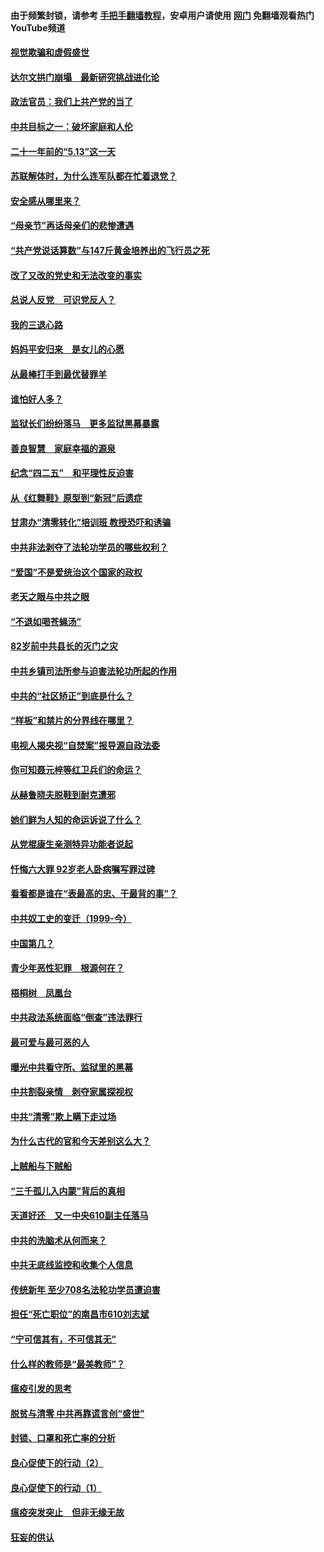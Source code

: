 #### 由于频繁封锁，请参考 [手把手翻墙教程](https://github.com/gfw-breaker/guides/wiki/)，安卓用户请使用 [网门](https://github.com/gfw-breaker/nogfw/blob/master/dl.md?t=06030501) 免翻墙观看热门YouTube频道 

#### [视觉欺骗和虚假盛世](../pages/19/426443.md?t=06030501) 

#### [达尔文拱门崩塌　最新研究挑战进化论](../pages/19/426009.md?t=06030501) 

#### [政法官员：我们上共产党的当了](../pages/19/425351.md?t=06030501) 

#### [中共目标之一：破坏家庭和人伦](../pages/19/424454.md?t=06030501) 

#### [二十一年前的“5.13”这一天](../pages/19/424814.md?t=06030501) 

#### [苏联解体时，为什么连军队都在忙着退党？](../pages/19/424335.md?t=06030501) 

#### [安全感从哪里来？](../pages/19/424336.md?t=06030501) 

#### [“母亲节”再话母亲们的悲惨遭遇](../pages/19/424234.md?t=06030501) 

#### [“共产党说话算数”与147斤黄金培养出的飞行员之死](../pages/19/424115.md?t=06030501) 

#### [改了又改的党史和无法改变的事实](../pages/19/424037.md?t=06030501) 

#### [总说人反党　可识党反人？](../pages/19/423820.md?t=06030501) 

#### [我的三退心路](../pages/19/423876.md?t=06030501) 

#### [妈妈平安归来　是女儿的心愿](../pages/19/423947.md?t=06030501) 

#### [从最棒打手到最优替罪羊](../pages/19/423819.md?t=06030501) 

#### [谁怕好人多？](../pages/19/423774.md?t=06030501) 

#### [监狱长们纷纷落马　更多监狱黑幕暴露](../pages/19/423787.md?t=06030501) 

#### [善良智慧　家庭幸福的源泉](../pages/19/423632.md?t=06030501) 

#### [纪念“四二五”　和平理性反迫害](../pages/19/423660.md?t=06030501) 

#### [从《红舞鞋》原型到“新冠”后遗症](../pages/19/423509.md?t=06030501) 

#### [甘肃办“清零转化”培训班 教授恐吓和诱骗](../pages/19/423498.md?t=06030501) 

#### [中共非法剥夺了法轮功学员的哪些权利？](../pages/19/423392.md?t=06030501) 

#### [“爱国”不是爱统治这个国家的政权](../pages/19/423029.md?t=06030501) 

#### [老天之眼与中共之眼](../pages/19/423378.md?t=06030501) 

#### [“不退如喝苍蝇汤”](../pages/19/423287.md?t=06030501) 

#### [82岁前中共县长的灭门之灾](../pages/19/423055.md?t=06030501) 

#### [中共乡镇司法所参与迫害法轮功所起的作用](../pages/19/423064.md?t=06030501) 

#### [中共的“社区矫正”到底是什么？](../pages/19/422870.md?t=06030501) 

#### [“样板”和禁片的分界线在哪里？](../pages/19/422704.md?t=06030501) 

#### [电视人揭央视“自焚案”报导源自政法委](../pages/19/422770.md?t=06030501) 

#### [你可知聂元梓等红卫兵们的命运？](../pages/19/422848.md?t=06030501) 

#### [从赫鲁晓夫脱鞋到耐克遭邪](../pages/19/422826.md?t=06030501) 

#### [她们鲜为人知的命运诉说了什么？](../pages/19/422754.md?t=06030501) 

#### [从党棍康生亲测特异功能者说起](../pages/19/422657.md?t=06030501) 

#### [忏悔六大罪 92岁老人卧病嘱写罪过碑](../pages/19/422750.md?t=06030501) 

#### [看看都是谁在“表最高的忠、干最背的事”？](../pages/19/422703.md?t=06030501) 

#### [中共奴工史的变迁（1999-今）](../pages/19/422656.md?t=06030501) 

#### [中国第几？](../pages/19/422496.md?t=06030501) 

#### [青少年恶性犯罪　根源何在？](../pages/19/422449.md?t=06030501) 

#### [梧桐树　凤凰台](../pages/19/422442.md?t=06030501) 

#### [中共政法系统面临“倒查”违法罪行](../pages/19/422497.md?t=06030501) 

#### [最可爱与最可恶的人](../pages/19/422448.md?t=06030501) 

#### [曝光中共看守所、监狱里的黑幕](../pages/19/422390.md?t=06030501) 

#### [中共割裂亲情　剥夺家属探视权](../pages/19/422364.md?t=06030501) 

#### [中共“清零”欺上瞒下走过场](../pages/19/422306.md?t=06030501) 

#### [为什么古代的官和今天差别这么大？](../pages/19/422228.md?t=06030501) 

#### [上贼船与下贼船](../pages/19/422276.md?t=06030501) 

#### [“三千孤儿入内蒙”背后的真相](../pages/19/422229.md?t=06030501) 

#### [天道好还　又一中央610副主任落马](../pages/19/422155.md?t=06030501) 

#### [中共的洗脑术从何而来？](../pages/19/422154.md?t=06030501) 

#### [中共无底线监控和收集个人信息](../pages/19/422039.md?t=06030501) 

#### [传统新年 至少708名法轮功学员遭迫害](../pages/19/421946.md?t=06030501) 

#### [担任“死亡职位”的南昌市610刘志斌](../pages/19/421957.md?t=06030501) 

#### [“宁可信其有，不可信其无”](../pages/19/421691.md?t=06030501) 

#### [什么样的教师是“最美教师”？](../pages/19/421755.md?t=06030501) 

#### [瘟疫引发的思考](../pages/19/421594.md?t=06030501) 

#### [脱贫与清零 中共再靠谎言创“盛世”](../pages/19/421590.md?t=06030501) 

#### [封锁、口罩和死亡率的分析](../pages/19/421495.md?t=06030501) 

#### [良心促使下的行动（2）](../pages/19/421361.md?t=06030501) 

#### [良心促使下的行动（1）](../pages/19/421302.md?t=06030501) 

#### [瘟疫突发突止　但非无缘无故](../pages/19/421281.md?t=06030501) 

#### [狂妄的供认](../pages/19/421199.md?t=06030501) 

